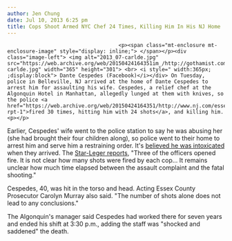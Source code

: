 ```yaml
---
author: Jen Chung
date: Jul 10, 2013 6:25 pm
title: Cops Shoot Armed NYC Chef 24 Times, Killing Him In His NJ Home
---
```


	
										<p><span class="mt-enclosure mt-enclosure-image" style="display: inline;"> </span></p><div class="image-left"> <img alt="2013_07-carlde.jpg" src="https://web.archive.org/web/20150424164351im_/http://gothamist.com/attachments/jen/2013_07-carlde.jpg" width="365" height="301"> <br> <i style=" width:365px; ;display:block"> Dante Cespedes (Facebook)</i></div> On Tuesday, police in Belleville, NJ arrived at the home of Dante Cespedes to arrest him for assaulting his wife. Cespedes, a relief chef at the Algonquin Hotel in Manhattan, allegedly lunged at them with knives, so the police <a href="https://web.archive.org/web/20150424164351/http://www.nj.com/essex/index.ssf/2013/07/cops_shot_belleville_chef_approximately_25_times_after_domestic_dispute.html#incart_m-rpt-1">fired 30 times, hitting him with 24 shots</a>, and killing him.<p></p>

<p>Earlier, Cespedes&apos; wife went to the police station to say he was abusing her (she had brought their four children along), so police went to their home to arrest him and serve him a restraining order. It&apos;s <a href="https://web.archive.org/web/20150424164351/http://newyork.cbslocal.com/2013/07/09/fatal-police-involved-shooting-under-investigation-in-belleville/">believed he was intoxicated</a> when they arrived. The <a href="https://web.archive.org/web/20150424164351/http://www.nj.com/essex/index.ssf/2013/07/cops_shot_belleville_chef_approximately_25_times_after_domestic_dispute.html#incart_m-rpt-1">Star-Leger reports</a>, &quot;Three of the officers opened fire. It is not clear how many shots were fired by each cop... It remains unclear how much time elapsed between the assault complaint and the fatal shooting.&quot; </p>

<p>Cespedes, 40, was hit in the torso and head. Acting Essex County Prosecutor Carolyn Murray also said. &quot;The number of shots alone does not lead to any conclusions.&quot;</p>

<p>The Algonquin&apos;s manager said Cespedes had worked there for seven years and ended his shift at 3:30 p.m., adding the staff was &quot;shocked and saddened&quot; the death.</p>					
										
									
				